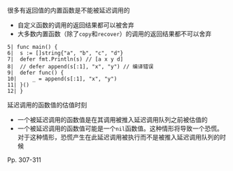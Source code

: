 很多有返回值的内置函数是不能被延迟调用的

-   自定义函数的调用的返回结果都可以被舍弃
-   大多数内置函数（除了`copy`和`recover`）的调用的返回结果都不可以舍弃

```
5| func main() {
6| 	s := []string{"a", "b", "c", "d"}
7| 	defer fmt.Println(s) // [a x y d]
8| 	// defer append(s[:1], "x", "y") // 编译错误
9| 	defer func() {
10| 	_ = append(s[:1], "x", "y")
11| }()
12| }
```



延迟调用的函数值的估值时刻

-   一个被延迟调用的函数值是在其调用被推入延迟调用队列之前被估值的
-   一个被延迟调用的函数值可能是一个`nil`函数值。这种情形将导致一个恐慌。 对于这种情形，恐慌产生在此延迟调用被执行而不是被推入延迟调用队列的时候



Pp. 307-311